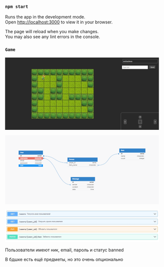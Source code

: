 ### `npm start`

Runs the app in the development mode.\
Open [http://localhost:3000](http://localhost:3000) to view it in your browser.

The page will reload when you make changes.\
You may also see any lint errors in the console.

### `Game`

![Alt text](layout.JPG?raw=true "Game")

![Alt text](rpg2d.png?raw=true "DB")

![Alt text](users.JPG?raw=true "Users")

Пользователи имеют ник, email, пароль и статус banned

В бдшке есть ещё предметы, но это очень опционально